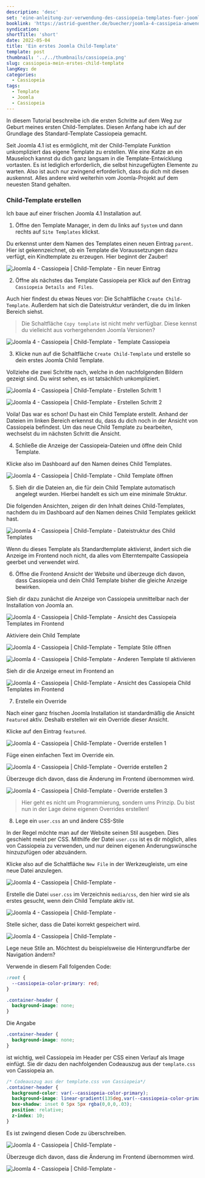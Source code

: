 ```yaml
---
description: 'desc'
set: 'eine-anleitung-zur-verwendung-des-cassiopeia-templates-fuer-joomla-4-themen'
booklink: 'https://astrid-guenther.de/buecher/joomla-4-cassipeia-anwenden'
syndication:
shortTitle: 'short'
date: 2022-05-04
title: 'Ein erstes Joomla Child-Template'
template: post
thumbnail: '../../thumbnails/cassiopeia.png'
slug: cassiopeia-mein-erstes-child-template
langKey: de
categories:
  - Cassiopeia
tags:
  - Template
  - Joomla
  - Cassiopeia
---
```











In diesem Tutorial beschreibe ich die ersten Schritte auf dem Weg zur Geburt meines ersten Child-Templates. Diesen Anfang habe ich auf der Grundlage des Standard-Template Cassiopeia gemacht.<!-- \index{Child Template} -->

Seit Joomla 4.1 ist es ermöglicht, mit der Child-Template Funktion unkompliziert das eigene Template zu erstellen. Wie eine Katze an ein Mauseloch kannst du dich ganz langsam in die Template-Entwicklung vortasten. Es ist lediglich erforderlich, die selbst hinzugefügten Elemente zu warten. Also ist auch nur zwingend erforderlich, dass du dich mit diesen auskennst. Alles andere wird weiterhin vom Joomla-Projekt auf dem neuesten Stand gehalten.

### Child-Template erstellen

Ich baue auf einer frischen Joomla 4.1 Installation auf.

1. Öffne den Template Manager, in dem du links auf `System` und dann rechts auf `Site Templates` klickst.

Du erkennst unter dem Namen des Templates einen neuen Eintrag `parent`. Hier ist gekennzeichnet, ob ein Template die Voraussetzungen dazu verfügt, ein Kindtemplate zu erzeugen. Hier beginnt der Zauber!

![Joomla 4 - Cassiopeia | Child-Template - Ein neuer Eintrag](/images/child1.png)

2. Öffne als nächstes das Template Cassiopeia per Klick auf den Eintrag `Cassiopeia Details and Files`.

Auch hier findest du etwas Neues vor: Die Schaltfläche `Create Child-Template`. Außerdem hat sich die Dateistruktur verändert, die du im linken Bereich siehst. 

> Die Schaltfläche `Copy template` ist nicht mehr verfügbar. Diese kennst du vielleicht aus vorhergehenden Joomla Versionen?

![Joomla 4 - Cassiopeia | Child-Template - Template Cassiopeia](/images/child2.png)

3. Klicke nun auf die Schaltfläche `Create Child-Template` und erstelle so dein erstes Joomla Child Template.

Vollziehe die zwei Schritte nach, welche in den nachfolgenden Bildern gezeigt sind. Du wirst sehen, es ist tatsächlich unkompliziert.

![Joomla 4 - Cassiopeia | Child-Template - Erstellen Schritt 1](/images/child3.png)

![Joomla 4 - Cassiopeia | Child-Template - Erstellen Schritt 2](/images/child4.png)

Voila! Das war es schon! Du hast ein Child Template erstellt. Anhand der Dateien im linken Bereich erkennst du, dass du dich noch in der Ansicht von Cassiopeia befindest. Um das neue Child Template zu bearbeiten, wechselst du im nächsten Schritt die Ansicht.

4. Schließe die Anzeige der Cassiopeia-Dateien und öffne dein Child Template.

Klicke also im Dashboard auf den Namen deines Child Templates.

![Joomla 4 - Cassiopeia | Child-Template - Child Template öffnen ](/images/child5.png)

5. Sieh dir die Dateien an, die für dein Child Template automatisch angelegt wurden. Hierbei handelt es sich um eine minimale Struktur.

Die folgenden Ansichten, zeigen dir den Inhalt deines Child-Templates, nachdem du im Dashboard auf den Namen deines Child Templates geklickt hast.

![Joomla 4 - Cassiopeia | Child-Template - Dateistruktur des Child Templates](/images/child6.png)

Wenn du dieses Template als Standardtemplate aktivierst, ändert sich die Anzeige im Frontend noch nicht, da alles vom Elterntempalte Cassiopeia geerbet und verwendet wird.

6. Öffne die Frontend Ansicht der Website und überzeuge dich davon, dass Cassiopeia und dein Child Template bisher die gleiche Anzeige bewirken.

Sieh dir dazu zunächst die Anzeige von Cassiopeia unmittelbar nach der Installation von Joomla an.

![Joomla 4 - Cassiopeia | Child-Template - Ansicht des Cassiopeia Templates im Frontend](/images/child7.png)

Aktiviere dein Child Template

![Joomla 4 - Cassiopeia | Child-Template - Template Stile öffnen](/images/child8a.png)

![Joomla 4 - Cassiopeia | Child-Template - Anderen Template til aktivieren](/images/child8.png)

Sieh dir die Anzeige erneut im Frontend an

![Joomla 4 - Cassiopeia | Child-Template -  Ansicht des Cassiopeia Child Templates im Frontend](/images/child7.png)

7. Erstelle ein Override

Nach einer ganz frischen Joomla Installation ist standardmäßig die Ansicht `Featured` aktiv. Deshalb erstellen wir ein Override dieser Ansicht. 

Klicke auf den Eintrag `featured`.

![Joomla 4 - Cassiopeia | Child-Template - Override erstellen 1](/images/child9a.png)

Füge einen einfachen Text im Override ein.

![Joomla 4 - Cassiopeia | Child-Template - Override erstellen 2](/images/child9b.png)

Überzeuge dich davon, dass die Änderung im Frontend übernommen wird.

![Joomla 4 - Cassiopeia | Child-Template - Override erstellen 3](/images/child9.png)

> Hier geht es nicht um Programmierung, sondern ums Prinzip. Du bist nun in der Lage deine eigenen Overrides erstellen!

8. Lege ein `user.css` an und ändere CSS-Stile

In der Regel möchte man auf der Website seinen Stil ausgeben. Dies geschieht meist per CSS. Mithilfe der Datei `user.css` ist es dir möglich, alles von Cassiopeia zu verwenden, und nur deinen eigenen Änderungswünsche hinzuzufügen oder abzuändern.

Klicke also auf die Schaltfläche `New File` in der Werkzeugleiste, um eine neue Datei anzulegen.

![Joomla 4 - Cassiopeia | Child-Template - ](/images/child10a.png)

Erstelle die Datei `user.css` im Verzeichnis `media/css`, den hier wird sie als erstes gesucht, wenn dein Child Template aktiv ist.
 
![Joomla 4 - Cassiopeia | Child-Template - ](/images/child10b.png)

Stelle sicher, dass die Datei korrekt gespeichert wird.

![Joomla 4 - Cassiopeia | Child-Template - ](/images/child10c.png)

Lege neue Stile an. Möchtest du beispielsweise die Hintergrundfarbe der Navigation ändern?

Verwende in diesem Fall folgenden Code:

```css
:root {
  --cassiopeia-color-primary: red;
}

.container-header {
  background-image: none;
}
```

Die Angabe 

```css
.container-header {
  background-image: none;
}
```

ist wichtig, weil Cassiopeia im Header per CSS einen Verlauf als Image einfügt. Sie dir dazu den nachfolgenden Codeauszug aus der `template.css` von Cassiopeia an. 

```css
/* Codeauszug aus der template.css von Cassiopeia*/
.container-header {
  background-color: var(--cassiopeia-color-primary);
  background-image: linear-gradient(135deg,var(--cassiopeia-color-primary) 0,var(--cassiopeia-color-hover) 100%);
  box-shadow: inset 0 5px 5px rgba(0,0,0,.03);
  position: relative;
  z-index: 10;
}
```
 Es ist zwingend diesen Code zu überschreiben.

 
![Joomla 4 - Cassiopeia | Child-Template - ](/images/child10d.png)

Überzeuge dich davon, dass die Änderung im Frontend übernommen wird.

![Joomla 4 - Cassiopeia | Child-Template - ](/images/child10.png)
<img src="https://vg05.met.vgwort.de/na/a79de9ecdc814d33bcf6835d5f864852" width="1" height="1" alt="">


